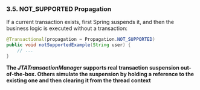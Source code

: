 ### 3.5. NOT_SUPPORTED Propagation

If a current transaction exists, first Spring suspends it, and then the business logic is executed without a transaction:

```java
@Transactional(propagation = Propagation.NOT_SUPPORTED)
public void notSupportedExample(String user) { 
    // ... 
}
```

**The *JTATransactionManager* supports real transaction suspension out-of-the-box. Others simulate the suspension by holding a reference to the existing one and then clearing it from the thread context**
